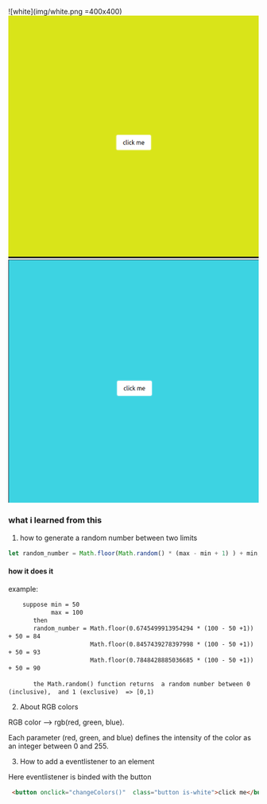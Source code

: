![white](img/white.png =400x400)
![yellow](img/yellow.png)
![blue](img/blue.png)



### what i learned from this

1. how to generate a random number between two limits

```js
let random_number = Math.floor(Math.random() * (max - min + 1) ) + min;
```
#### how it does it

example:
```
    suppose min = 50
            max = 100
       then 
       random_number = Math.floor(0.6745499913954294 * (100 - 50 +1)) + 50 = 84
                       Math.floor(0.8457439278397998 * (100 - 50 +1)) + 50 = 93
                       Math.floor(0.7848428885036685 * (100 - 50 +1)) + 50 = 90

       the Math.random() function returns  a random number between 0 (inclusive),  and 1 (exclusive)  => [0,1)
```

2. About RGB colors

RGB color --> rgb(red, green, blue).

Each parameter (red, green, and blue) defines the intensity of the color as an integer between 0 and 255.

3. How to add a eventlistener to an element

Here eventlistener is binded with the button
```html
 <button onclick="changeColors()"  class="button is-white">click me</button>
 ```
